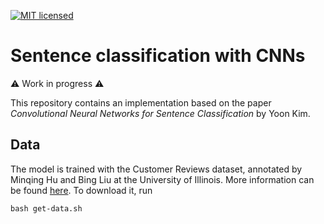 [![MIT licensed](https://img.shields.io/badge/license-MIT-blue.svg)](LICENSE)

# Sentence classification with CNNs

:warning: Work in progress :warning:


This repository contains an implementation based on the paper *Convolutional Neural Networks for Sentence Classification* by Yoon Kim.

## Data

The model is trained with the Customer Reviews dataset, annotated by Minqing Hu and Bing Liu at the University of Illinois. More information can be found [here](https://www.cs.uic.edu/~liub/FBS/sentiment-analysis.html). To download it, run

```shell
bash get-data.sh
```
